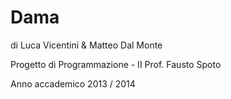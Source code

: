 Dama
==================

di Luca Vicentini & Matteo Dal Monte

Progetto di Programmazione  - II Prof. Fausto Spoto

Anno accademico 2013 / 2014
